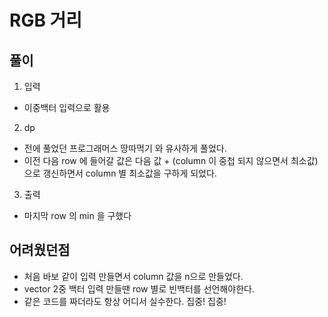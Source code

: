 # RGB 거리

## 풀이
1. 입력
* 이중백터 입력으로 활용
2. dp
* 전에 풀었던 프로그래머스 땅따먹기 와 유사하게 풀었다.
* 이전 다음 row  에 들어갈 값은 다음 값 + (column 이 중첩 되지 않으면서 최소값) 으로 갱신하면서 column 별  최소값을 구하게 되었다.
3. 출력
* 마지막 row 의 min 을 구했다

## 어려웠던점
* 처음 바보 같이 입력 만들면서 column 값을 n으로 만들었다.
* vector 2중 백터 입력 만들땐 row 별로 빈백터를 선언해야한다.
* 같은 코드를 짜더라도 항상 어디서 실수한다. 집중! 집중!
